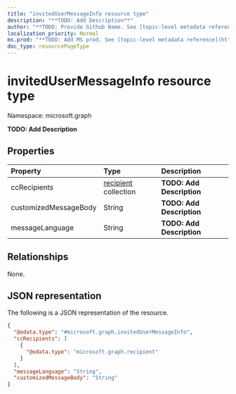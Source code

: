 ```yaml
---
title: "invitedUserMessageInfo resource type"
description: "**TODO: Add Description**"
author: "**TODO: Provide Github Name. See [topic-level metadata reference](https://msgo.azurewebsites.net/add/document/guidelines/metadata.html#topic-level-metadata)**"
localization_priority: Normal
ms.prod: "**TODO: Add MS prod. See [topic-level metadata reference](https://msgo.azurewebsites.net/add/document/guidelines/metadata.html#topic-level-metadata)**"
doc_type: resourcePageType
---
```


# invitedUserMessageInfo resource type


Namespace: microsoft.graph

**TODO: Add Description**

## Properties
|Property|Type|Description|
|:---|:---|:---|
|ccRecipients|[recipient](../resources/recipient.md) collection|**TODO: Add Description**|
|customizedMessageBody|String|**TODO: Add Description**|
|messageLanguage|String|**TODO: Add Description**|

## Relationships
None.

## JSON representation
The following is a JSON representation of the resource.
<!-- {
  "blockType": "resource",
  "@odata.type": "microsoft.graph.invitedUserMessageInfo"
}
-->
``` json
{
  "@odata.type": "#microsoft.graph.invitedUserMessageInfo",
  "ccRecipients": [
    {
      "@odata.type": "microsoft.graph.recipient"
    }
  ],
  "messageLanguage": "String",
  "customizedMessageBody": "String"
}
```

